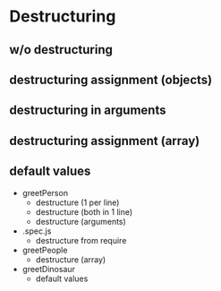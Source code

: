 # Destructuring
## w/o destructuring
## destructuring assignment (objects)
## destructuring in arguments
## destructuring assignment (array)
## default values

* greetPerson
  * destructure (1 per line)
  * destructure (both in 1 line)
  * destructure (arguments)
* .spec.js
  * destructure from require
* greetPeople
  * destructure (array)
* greetDinosaur
  * default values